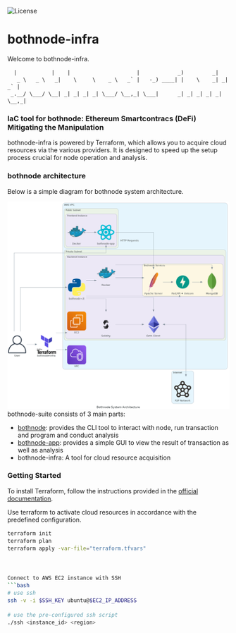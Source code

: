 ![License](https://img.shields.io/badge/license-MIT-blue.svg)

# bothnode-infra
Welcome to bothnode-infra.
```
  |           |    |                     |            _)         _|         
   _ \   _ \   _|    \     \    _ \   _` |   -_) ____| |    \    _| _| _` | 
 _.__/ \___/ \__| _| _| _| _| \___/ \__,_| \___|      _| _| _| _| _| \__,_| 
```

### IaC tool for bothnode: Ethereum Smartcontracs (DeFi) Mitigating the Manipulation
bothnode-infra is powered by Terraform, which allows you to acquire cloud resources via the various providers. It is designed to speed up the setup process crucial for node operation and analysis.

### bothnode architecture
Below is a simple diagram for bothnode system architecture.

![Bothnode Architecture](images/bothnode.png)
bothnode-suite consists of 3 main parts:
- [bothnode](https://github.com/Utatistics/bothnode): provides the CLI tool to interact with node, run transaction and program and conduct analysis
- [bothnode-app](https://github.com/Utatistics/bothnode-app): provides a simple GUI to view the result of transaction as well as analysis
- bothnode-infra: A tool for cloud resource acquisition
  
### Getting Started 
To install Terraform, follow the instructions provided in the [official documentation](https://developer.hashicorp.com/terraform/install).

Use terraform to activate cloud resources in accordance with the predefined configuration. 
```bash
terraform init 
terraform plan
terraform apply -var-file="terraform.tfvars"



Connect to AWS EC2 instance with SSH
```bash
# use ssh
ssh -v -i $SSH_KEY ubuntu@$EC2_IP_ADDRESS

# use the pre-configured ssh script 
./ssh <instance_id> <region>
```
